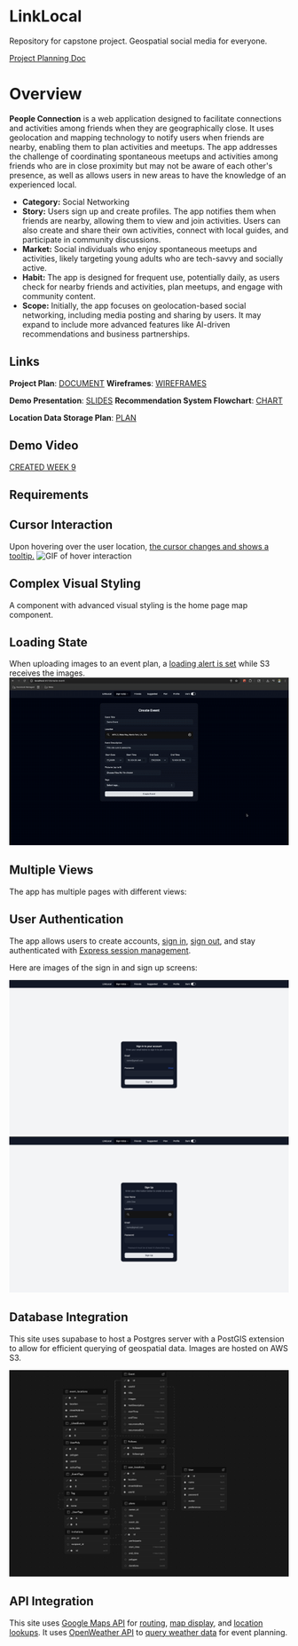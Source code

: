 # LinkLocal
Repository for capstone project. Geospatial social media for everyone.

[Project Planning Doc](https://docs.google.com/document/d/1IzVixf38Zmvk7Wrw93jVC6rlOulZEJLKhD5qWValPNU/edit?usp=sharing)

# Overview

**People Connection** is a web application designed to facilitate connections and activities among friends when they are geographically close. It uses geolocation and mapping technology to notify users when friends are nearby, enabling them to plan activities and meetups. The app addresses the challenge of coordinating spontaneous meetups and activities among friends who are in close proximity but may not be aware of each other's presence, as well as allows users in new areas to have the knowledge of an experienced local.

- **Category:** Social Networking  
- **Story:** Users sign up and create profiles. The app notifies them when friends are nearby, allowing them to view and join activities. Users can also create and share their own activities, connect with local guides, and participate in community discussions.  
- **Market:** Social individuals who enjoy spontaneous meetups and activities, likely targeting young adults who are tech-savvy and socially active.  
- **Habit:** The app is designed for frequent use, potentially daily, as users check for nearby friends and activities, plan meetups, and engage with community content.  
- **Scope:** Initially, the app focuses on geolocation-based social networking, including media posting and sharing by users. It may expand to include more advanced features like AI-driven recommendations and business partnerships.

## Links
**Project Plan**: [DOCUMENT](https://docs.google.com/document/d/1IzVixf38Zmvk7Wrw93jVC6rlOulZEJLKhD5qWValPNU/edit?tab=t.0#heading=h.6b6nbvhbbspp)
**Wireframes**: [WIREFRAMES](https://app.moqups.com/NHtHEc8z7ygj99jd1jDdcNob7VSv1IwO/view/page/a57f5c842)

**Demo Presentation**: [SLIDES](https://docs.google.com/presentation/d/1-d_dzQ2Jr7Bj0cFU70FiyQVNiokMrXLvuXzCz1Z3QKM/edit?usp=sharing)
**Recommendation System Flowchart**: [CHART](https://www.mermaidchart.com/app/projects/d6594cbc-d7bf-408c-ab1d-d1f3481dc4d9/diagrams/0da7cc2d-f788-4109-bb42-cae1bb6c2325/version/v0.1/edit)

**Location Data Storage Plan**: [PLAN](https://docs.google.com/document/d/1kYD2qAJxblI4sDbYJ-tGkQkwn-RBuUe2Jvc0n-PV5vs/edit?usp=sharing)

## Demo Video
[CREATED WEEK 9](<insert link in Week 9!>)

## Requirements

## Cursor Interaction

Upon hovering over the user location, [the cursor changes and shows a tooltip.](https://github.com/theoprosiseOrganization/LinkLocal/blob/main/src/frontend/frontend/src/components/MapComponent/UserLocationMarker.jsx#L43)
![GIF of hover interaction](/images/ScreenRecording2025-07-22at1.15.09PM-ezgif.com-video-to-gif-converter.gif)

## Complex Visual Styling

A component with advanced visual styling is the home page map component. 
## Loading State

When uploading images to an event plan, a [loading alert is set](https://github.com/theoprosiseOrganization/LinkLocal/blob/main/src/frontend/frontend/src/components/CreateEventPage/CreateEventPage.jsx#L372) while S3 receives the images.
![GIF of image upload loading](/images/imageUpload.gif)
## Multiple Views

The app has multiple pages with different views:

## User Authentication

The app allows users to create accounts, [sign in](https://github.com/theoprosiseOrganization/LinkLocal/blob/main/src/frontend/frontend/src/components/SignInPage/SignInPage.jsx), [sign out](https://github.com/theoprosiseOrganization/LinkLocal/blob/main/src/frontend/frontend/src/components/SignUpPage/SignUpPage.jsx), and stay authenticated with [Express session management](https://github.com/theoprosiseOrganization/LinkLocal/blob/main/src/backend/src/controllers/authController.js).

Here are images of the sign in and sign up screens:

![Sign In](/images/login.png)
![Sign Up](/images/signup.png)

## Database Integration

This site uses supabase to host a Postgres server with a PostGIS extension to allow for efficient querying of geospatial data.
Images are hosted on AWS S3.

![Supabase Schema](/images/supabaseDb.png)

## API Integration

This site uses [Google Maps API](https://developers.google.com/maps) for [routing](https://github.com/theoprosiseOrganization/LinkLocal/blob/main/src/backend/src/controllers/eventController.js#L342), [map display](https://github.com/theoprosiseOrganization/LinkLocal/blob/main/src/frontend/frontend/src/components/MapComponent/MapComponent.jsx), and [location lookups](https://github.com/theoprosiseOrganization/LinkLocal/blob/main/src/frontend/frontend/src/components/LocationAutocomplete/LocationAutocomplete.jsx). It uses [OpenWeather API](https://openweathermap.org/) to [query weather data](https://github.com/theoprosiseOrganization/LinkLocal/blob/main/src/frontend/frontend/src/api.js#L527) for event planning.